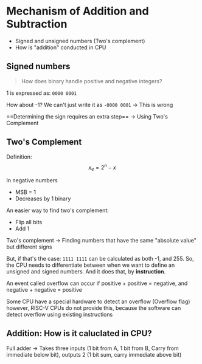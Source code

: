 # Mechanism of Addition and Subtraction

- Signed and unsigned numbers (Two's complement)
- How is "addition" conducted in CPU

## Signed numbers

> How does binary handle positive and negative integers?

1 is expressed as:
`0000 0001`

How about -1?
We can't just write it as
`-0000 0001` -> This is wrong

==Determining the sign requires an extra step== -> Using Two's Complement


## Two's Complement

Definition: 
$$
x_{e} = 2^{n} - x
$$

In negative numbers
- MSB = 1
- Decreases by 1 binary

An easier way to find two's complement:
- Flip all bits
- Add 1

Two's complement -> Finding numbers that have the same "absolute value" but different signs

But, if that's the case:
`1111 1111`
can be calculated as both -1, and 255.
So, the CPU needs to differentiate between when we want to define an unsigned and signed numbers.
And it does that, by **instruction**.

An event called overflow can occur if positive + positive = negative, and negative + negative = positive

Some CPU have a special hardware to detect an overflow (Overflow flag)
however, RISC-V CPUs do not provide this, because the software can detect overflow using existing instructions


## Addition: How is it caluclated in CPU?

Full adder -> Takes three inputs (1 bit from A, 1 bit from B, Carry from immediate below bit), outputs 2 (1 bit sum, carry immediate above bit)

